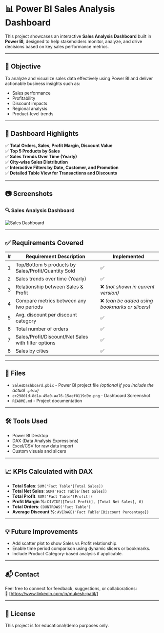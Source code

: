 # 📊 Power BI Sales Analysis Dashboard

This project showcases an interactive **Sales Analysis Dashboard** built in **Power BI**, designed to help stakeholders monitor, analyze, and drive decisions based on key sales performance metrics.

---

## 🚀 Objective

To analyze and visualize sales data effectively using Power BI and deliver actionable business insights such as:
- Sales performance
- Profitability
- Discount impacts
- Regional analysis
- Product-level trends

---

## 📌 Dashboard Highlights

✅ **Total Orders, Sales, Profit Margin, Discount Value**  
✅ **Top 5 Products by Sales**  
✅ **Sales Trends Over Time (Yearly)**  
✅ **City-wise Sales Distribution**  
✅ **Interactive Filters by Date, Customer, and Promotion**  
✅ **Detailed Table View for Transactions and Discounts**

---

## 📷 Screenshots

### 🔍 Sales Analysis Dashboard
![Sales Dashboard](/https://github.com/patilmukesh18/Product-Sales-Analysis/blob/main/Screenshot%202025-06-30%20114237.png)

---

## ✅ Requirements Covered

| # | Requirement Description | Implemented |
|--|---------------------------|-------------|
| 1 | Top/Bottom 5 products by Sales/Profit/Quantity Sold | ✅ |
| 2 | Sales trends over time (Yearly) | ✅ |
| 3 | Relationship between Sales & Profit | ❌ *(not shown in current version)* |
| 4 | Compare metrics between any two periods | ❌ *(can be added using bookmarks or slicers)* |
| 5 | Avg. discount per discount category | ✅ |
| 6 | Total number of orders | ✅ |
| 7 | Sales/Profit/Discount/Net Sales with filter options | ✅ |
| 8 | Sales by cities | ✅ |

---

## 📁 Files

- `SalesDashboard.pbix` - Power BI project file *(optional if you include the actual `.pbix`)*
- `ec29801d-8d1a-45a0-aa76-15aef0119d9e.png` - Dashboard Screenshot
- `README.md` - Project documentation

---

## 🛠 Tools Used

- Power BI Desktop
- DAX (Data Analysis Expressions)
- Excel/CSV for raw data import
- Custom visuals and slicers

---

## 📈 KPIs Calculated with DAX

- **Total Sales**: `SUM('Fact Table'[Total Sales])`
- **Total Net Sales**: `SUM('Fact Table'[Net Sales])`
- **Total Profit**: `SUM('Fact Table'[Profit])`
- **Profit Margin %**: `DIVIDE([Total Profit], [Total Net Sales], 0)`
- **Total Orders**: `COUNTROWS('Fact Table')`
- **Average Discount %**: `AVERAGE('Fact Table'[Discount Percentage])`

---

## 💡 Future Improvements

- Add scatter plot to show Sales vs Profit relationship.
- Enable time period comparison using dynamic slicers or bookmarks.
- Include Product Category-based analysis if applicable.

---

## 📬 Contact

Feel free to connect for feedback, suggestions, or collaborations:    
🔗 [https://www.linkedin.com/in/mukesh-patil/]

---

## 📜 License

This project is for educational/demo purposes only.
